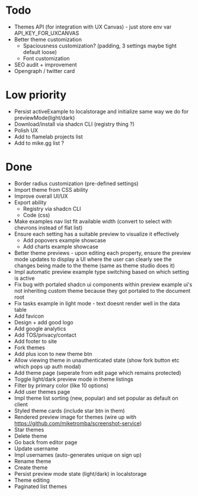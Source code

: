 # Todo
- Themes API (for integration with UX Canvas) - just store env var API_KEY_FOR_UXCANVAS
- Better theme customization
    - Spaciousness customization? (padding, 3 settings maybe tight default loose)
    - Font customization
- SEO audit + improvement
- Opengraph / twitter card

# Low priority
- Persist activeExample to localstorage and initialize same way we do for previewMode(light/dark)
- Download/install via shadcn CLI (registry thing ?)
- Polish UX
- Add to flamelab projects list
- Add to mike.gg list ?

# Done
- Border radius customization (pre-defined settings)
- Import theme from CSS ability
- Improve overall UI/UX
- Export ability
    - Registry via shadcn CLI
    - Code (css)
- Make examples nav list fit available width (convert to select with chevrons instead of flat list)
- Ensure each setting has a suitable preview to visualize it effectively
    - Add popovers example showcase
    - Add charts example showcase
- Better theme previews - upon editing each property, ensure the preview mode updates to display a UI where the user can clearly see the changes being made to the theme (same as theme studio does it)
- Impl automatic preview example type switching based on which setting is active
- Fix bug with portaled shadcn ui components within preview example ui's not inheriting custom theme because they got portaled to the document root
- Fix tasks example in light mode - text doesnt render well in the data table
- Add favicon
- Design + add good logo
- Add google analytics
- Add TOS/privacy/contact
- Add footer to site
- Fork themes
- Add plus icon to new theme btn
- Allow viewing theme in unauthenticated state (show fork button etc which pops up auth modal)
- Add theme page (seperate from edit page which remains protected)
- Toggle light/dark preview mode in theme listings
- Filter by primary color (like 10 options)
- Add user themes page
- Impl theme list sorting (new, popular) and set popular as default on client
- Styled theme cards (include star btn in them)
- Rendered preview image for themes (wire up with https://github.com/miketromba/screenshot-service)
- Star themes
- Delete theme
- Go back from editor page
- Update username
- Impl usernames (auto-generates unique on sign up)
- Rename theme
- Create theme
- Persist preview mode state (light/dark) in localstorage
- Theme editing
- Paginated list themes